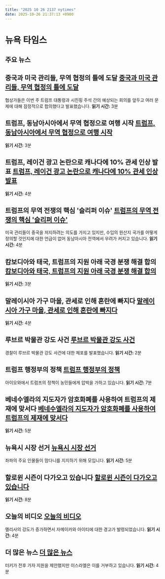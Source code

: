 ```yaml
---
title: "2025 10 26 2137 nytimes"
date: 2025-10-26 21:37:13 +0900
---
```


# 뉴욕 타임스
## 주요 뉴스
## 중국과 미국 관리들, 무역 협정의 틀에 도달 [중국과 미국 관리들, 무역 협정의 틀에 도달](https://www.nytimes.com/2025/10/26/business/china-us-trade.html)
 협상가들은 이번 주 트럼프 대통령과 시진핑 주석 간의 예상되는 회의를 앞두고 여러 문제에 대해 잠정적으로 합의했다고 발표했습니다.
 **읽기 시간:** 3분
## 트럼프, 동남아시아에서 무역 협정으로 여행 시작 [트럼프, 동남아시아에서 무역 협정으로 여행 시작](https://www.nytimes.com/2025/10/26/business/trump-trade-deals-asean.html)
 **읽기 시간:** 3분
## 트럼프, 레이건 광고 논란으로 캐나다에 10% 관세 인상 발표 [트럼프, 레이건 광고 논란으로 캐나다에 10% 관세 인상 발표](https://www.nytimes.com/2025/10/25/world/canada/trump-tariffs-reagan-ad.html)
 **읽기 시간:** 4분
## 트럼프의 무역 전쟁의 핵심 '슬리퍼 이슈' [트럼프의 무역 전쟁의 핵심 '슬리퍼 이슈'](https://www.nytimes.com/2025/10/25/business/trump-tariffs-southeast-asia-transshipment.html)
 미국 관리들이 중국을 저지하려는 의도를 가지고 있지만, 수입의 원산지 국가를 어떻게 정의할 것인지에 대한 언급이 없어 동남아시아 전역에서 우려가 커지고 있습니다.
 **읽기 시간:** 4분
## 캄보디아와 태국, 트럼프의 지원 아래 국경 분쟁 해결 합의 [캄보디아와 태국, 트럼프의 지원 아래 국경 분쟁 해결 합의](https://www.nytimes.com/2025/10/26/world/asia/trump-cambodia-thailand.html)
 **읽기 시간:** 3분
## 말레이시아 가구 마을, 관세로 인해 혼란에 빠지다 [말레이시아 가구 마을, 관세로 인해 혼란에 빠지다](https://www.nytimes.com/2025/10/25/world/asia/malaysia-trump-tariffs-furniture.html)
 **읽기 시간:** 4분
## 루브르 박물관 강도 사건 [루브르 박물관 강도 사건](https://www.nytimes.com/2025/10/26/world/europe/louvre-heist-arrests.html)
 경찰이 루브르 박물관 강도 사건에 대한 체포를 발표했습니다.
 **읽기 시간:** 2분
## 트럼프 행정부의 정책 [트럼프 행정부의 정책](https://www.nytimes.com/2025/10/26/us/politics/iowa-trump-economy.html)
 아이오와에서 트럼프의 정책이 농민들에게 압박을 가하고 있습니다.
 **읽기 시간:** 7분
## 베네수엘라의 지도자가 암호화폐를 사용하여 트럼프의 제재에 맞서다 [베네수엘라의 지도자가 암호화폐를 사용하여 트럼프의 제재에 맞서다](https://www.nytimes.com/2025/10/26/world/americas/trump-maduro-venezuela-economy.html)
 **읽기 시간:** 5분
## 뉴욕시 시장 선거 [뉴욕시 시장 선거](https://www.nytimes.com/2025/10/26/nyregion/mamdani-sanders-aoc-rally.html)
 좌파의 주요 인물들이 맘다니를 지지하기 위해 모입니다.
 **읽기 시간:** 5분
## 할로윈 시즌이 다가오고 있습니다 [할로윈 시즌이 다가오고 있습니다](https://www.nytimes.com/2025/10/26/us/halloween-season-is-here-bring-on-the-horror.html)
 **읽기 시간:** 8분
## 오늘의 비디오 [오늘의 비디오](https://www.nytimes.com/live/2025/10/23/weather/tropical-storm-melissa-hurricane.html)
 멜리사의 강도가 증가하면서 자메이카와 아이티에 대한 경고가 발령되었습니다.
 **읽기 시간:** 4분
## 더 많은 뉴스 [더 많은 뉴스](https://www.nytimes.com/2025/10/26/world/middleeast/turkey-postwar-gaza-reconstruction-ceasefire.html)
 터키가 전후 가자 지원을 제안했지만 이스라엘은 이를 거부하고 있습니다.
 **읽기 시간:** 4분